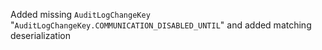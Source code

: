 Added missing `AuditLogChangeKey` "`AuditLogChangeKey.COMMUNICATION_DISABLED_UNTIL`" and added matching deserialization 

